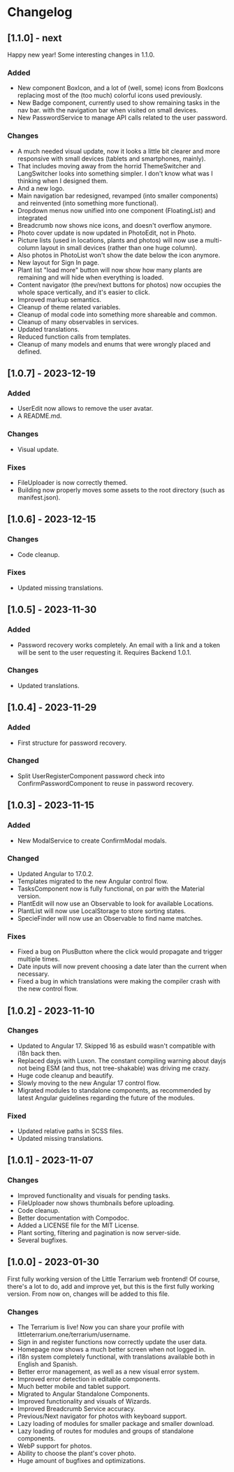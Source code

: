 # Changelog

## [1.1.0] - next

Happy new year! Some interesting changes in 1.1.0.

### Added

- New component BoxIcon, and a lot of (well, some) icons from BoxIcons
replacing most of the (too much) colorful icons used previously.
- New Badge component, currently used to show remaining tasks in the nav bar.
with the navigation bar when visited on small devices.
- New PasswordService to manage API calls related to the user password.

### Changes

- A much needed visual update, now it looks a little bit clearer and more
responsive with small devices (tablets and smartphones, mainly).
- That includes moving away from the horrid ThemeSwitcher and LangSwitcher
looks into something simpler. I don't know what was I thinking when I designed
them.
- And a new logo.
- Main navigation bar redesigned, revamped (into smaller components) and
reinvented (into something more functional).
- Dropdown menus now unified into one component (FloatingList) and integrated
- Breadcrumb now shows nice icons, and doesn't overflow anymore.
- Photo cover update is now updated in PhotoEdit, not in Photo.
- Picture lists (used in locations, plants and photos) will now use a
multi-column layout in small devices (rather than one huge column).
- Also photos in PhotoList won't show the date below the icon anymore.
- New layout for Sign In page.
- Plant list "load more" button will now show how many plants are remaining and
will hide when everything is loaded.
- Content navigator (the prev/next buttons for photos) now occupies the whole
space vertically, and it's easier to click.
- Improved markup semantics.
- Cleanup of theme related variables.
- Cleanup of modal code into something more shareable and common.
- Cleanup of many observables in services.
- Updated translations.
- Reduced function calls from templates.
- Cleanup of many models and enums that were wrongly placed and defined.

## [1.0.7] - 2023-12-19

### Added

- UserEdit now allows to remove the user avatar.
- A README.md.

### Changes

- Visual update.

### Fixes

- FileUploader is now correctly themed.
- Building now properly moves some assets to the root directory (such as
manifest.json).

## [1.0.6] - 2023-12-15

### Changes

- Code cleanup.

### Fixes

- Updated missing translations.

## [1.0.5] - 2023-11-30

### Added

- Password recovery works completely. An email with a link and a token will
be sent to the user requesting it. Requires Backend 1.0.1.

### Changes

- Updated translations.

## [1.0.4] - 2023-11-29

### Added

- First structure for password recovery.

### Changed

- Split UserRegisterComponent password check into ConfirmPasswordComponent
to reuse in password recovery.

## [1.0.3] - 2023-11-15

### Added

- New ModalService to create ConfirmModal modals.

### Changed

- Updated Angular to 17.0.2.
- Templates migrated to the new Angular control flow.
- TasksComponent now is fully functional, on par with the Material version.
- PlantEdit will now use an Observable to look for available Locations.
- PlantList will now use LocalStorage to store sorting states.
- SpecieFinder will now use an Observable to find name matches.

### Fixes

- Fixed a bug on PlusButton where the click would propagate and trigger
multiple times.
- Date inputs will now prevent choosing a date later than the current when
necessary.
- Fixed a bug in which translations were making the compiler crash with the new
control flow.

## [1.0.2] - 2023-11-10

### Changes

- Updated to Angular 17. Skipped 16 as esbuild wasn't compatible with i18n back
then.
- Replaced dayjs with Luxon. The constant compiling warning about dayjs not
being ESM (and thus, not tree-shakable) was driving me crazy.
- Huge code cleanup and beautify.
- Slowly moving to the new Angular 17 control flow.
- Migrated modules to standalone components, as recommended by latest Angular
guidelines regarding the future of the modules.

### Fixed

- Updated relative paths in SCSS files.
- Updated missing translations.

## [1.0.1] - 2023-11-07

### Changes

- Improved functionality and visuals for pending tasks.
- FileUploader now shows thumbnails before uploading.
- Code cleanup.
- Better documentation with Compodoc.
- Added a LICENSE file for the MIT License.
- Plant sorting, filtering and pagination is now server-side.
- Several bugfixes.

## [1.0.0] - 2023-01-30

First fully working version of the Little Terrarium web frontend! Of course,
there's a lot to do, add and improve yet, but this is the first fully working
version. From now on, changes will be added to this file.

### Changes

- The Terrarium is live! Now you can share your profile with
littleterrarium.one/terrarium/username.
- Sign in and register functions now correctly update the user data.
- Homepage now shows a much better screen when not logged in.
- i18n system completely functional, with translations available both in
English and Spanish.
- Better error management, as well as a new visual error system.
- Improved error detection in editable components.
- Much better mobile and tablet support.
- Migrated to Angular Standalone Components.
- Improved functionality and visuals of Wizards.
- Improved Breadcrumb Service accuracy.
- Previous/Next navigator for photos with keyboard support.
- Lazy loading of modules for smaller package and smaller download.
- Lazy loading of routes for modules and groups of standalone components.
- WebP support for photos.
- Ability to choose the plant's cover photo.
- Huge amount of bugfixes and optimizations.
